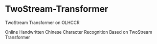 # TwoStream-Transformer
TwoStream Transformer on OLHCCR

Online Handwritten Chinese Character Recognition Based on TwoStream Transformer
